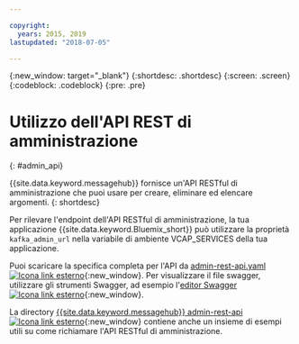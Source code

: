 ```yaml
---

copyright:
  years: 2015, 2019
lastupdated: "2018-07-05"

---
```


{:new_window: target="_blank"}
{:shortdesc: .shortdesc}
{:screen: .screen}
{:codeblock: .codeblock}
{:pre: .pre}

# Utilizzo dell'API REST di amministrazione
{: #admin_api}

{{site.data.keyword.messagehub}} fornisce
un'API RESTful di amministrazione che puoi usare per creare, eliminare ed elencare argomenti.
{: shortdesc}

Per rilevare l'endpoint dell'API RESTful di amministrazione, la tua applicazione {{site.data.keyword.Bluemix_short}} può utilizzare la proprietà `kafka_admin_url` nella variabile di ambiente VCAP_SERVICES della tua applicazione.

Puoi scaricare la specifica completa per l'API da [admin-rest-api.yaml ![Icona link esterno](../../icons/launch-glyph.svg "Icona link esterno")](https://github.com/ibm-messaging/event-streams-docs/blob/master/admin-rest-api/admin-rest-api.yaml){:new_window}.
Per visualizzare il file swagger, utilizzare gli strumenti Swagger, ad esempio l'[editor Swagger ![Icona link esterno](../../icons/launch-glyph.svg "Icona link esterno")](http://editor.swagger.io/#/){:new_window}.

La directory [{{site.data.keyword.messagehub}} admin-rest-api ![Icona link esterno](../../icons/launch-glyph.svg "Icona link esterno")](https://github.com/ibm-messaging/event-streams-docs/tree/master/admin-rest-api){:new_window} contiene anche un insieme di esempi utili su come richiamare l'API RESTful di amministrazione.


